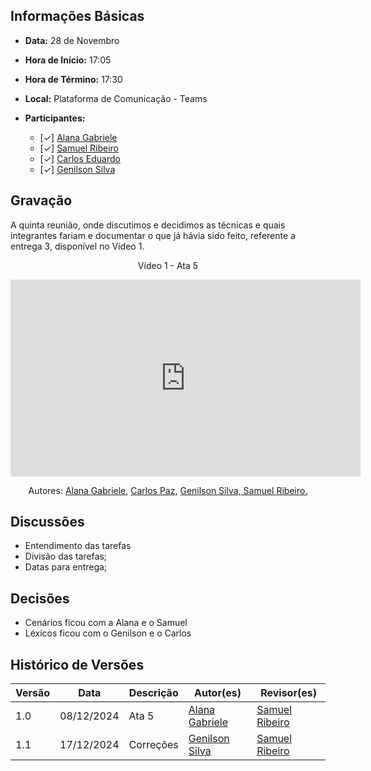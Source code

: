 ## Informações Básicas

- **Data:** 28 de Novembro
- **Hora de Início:** 17:05
- **Hora de Término:** 17:30
- **Local:** Plataforma de Comunicação - Teams
- **Participantes:**

  - [✓] [Alana Gabriele](https://github.com/alanagabriele)
  - [✓] [Samuel Ribeiro](https://github.com/SamuelRicosta)
  - [✓] [Carlos Eduardo](https://github.com/dudupaz)
  - [✓] [Genilson Silva](https://github.com/GenilsonJrs)

## Gravação

A quinta reunião, onde discutimos e decidimos as técnicas e quais integrantes fariam e documentar o que já hávia sido feito, referente a entrega 3, disponível no Vídeo 1.

<div style="text-align: center">
<p>Vídeo 1 - Ata 5</p>
</div>

<iframe width="560" height="315" src="https://www.youtube.com/embed/p9iSvEPmFdY?si=0mD8-v_nuySW68Bm" title="YouTube video player" frameborder="0" allow="accelerometer; autoplay; clipboard-write; encrypted-media; gyroscope; picture-in-picture; web-share" referrerpolicy="strict-origin-when-cross-origin" allowfullscreen></iframe>

<p style="text-align: center; font-size: 14px;">
    Autores: <a href="https://github.com/alanagabriele" target="_blank">Alana Gabriele,</a> <a href="https://github.com/dudupaz" target="_blank">Carlos Paz,</a> <a href="https://github.com/GenilsonJrs" target="_blank">Genilson Silva,</a><a href="https://github.com/SamuelRicosta" target="_blank"> Samuel Ribeiro. </a>
</p>

## Discussões

- Entendimento das tarefas
- Divisão das tarefas;
- Datas para entrega;

## Decisões

- Cenários ficou com a Alana e o Samuel
- Léxicos ficou com o Genilson e o Carlos

## Histórico de Versões

| Versão |    Data    | Descrição | Autor(es)                                          | Revisor(es)                                        |
| ------ | :--------: | --------- | -------------------------------------------------- | -------------------------------------------------- |
| 1.0    | 08/12/2024 | Ata 5     | [Alana Gabriele](https://github.com/alanagabriele) | [Samuel Ribeiro](https://github.com/SamuelRicosta) |
| 1.1    | 17/12/2024 | Correções     | [Genilson Silva](https://github.com/GenilsonJrs) | [Samuel Ribeiro](https://github.com/SamuelRicosta) |
